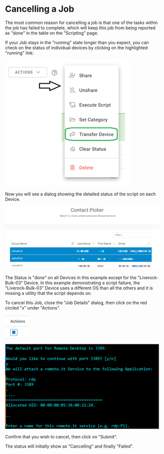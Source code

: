 # Cancelling a Job

The most common reason for cancelling a job is that one of the tasks within the job has failed to complete, which will keep this job from being reported as "done" in the table on the "Scripting" page.

If your Job stays in the "running" state longer than you expect, you can check on the status of individual devices by clicking on the highlighted "running" link:

![](../../.gitbook/assets/image%20%28155%29.png)

Now you will see a dialog showing the detailed status of the script on each Device.

![](../../.gitbook/assets/image%20%28100%29.png)

The Status is "done" on all Devices in this example except for the "Liverock-Bulk-03" Device.  In this example demonstrating a script failure, the "Liverock-Bulk-03" Device uses a different OS than all the others and it is missing a utility that the script depends on.

To cancel this Job, close the "Job Details" dialog, then click on the red circled "x" under "Actions".

![](../../.gitbook/assets/image%20%2819%29.png)

![](../../.gitbook/assets/image%20%28275%29.png)

Confirm that you wish to cancel, then click on "Submit".

The status will initially show as "Cancelling" and finally "Failed".

